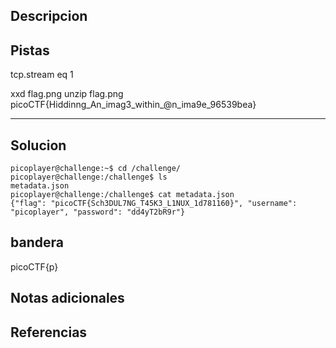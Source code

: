 ## Descripcion

## Pistas 
tcp.stream eq 1

xxd flag.png
unzip flag.png
picoCTF{Hiddinng_An_imag3_within_@n_ima9e_96539bea}
****** 
## Solucion
```
picoplayer@challenge:~$ cd /challenge/
picoplayer@challenge:/challenge$ ls
metadata.json
picoplayer@challenge:/challenge$ cat metadata.json 
{"flag": "picoCTF{Sch3DUL7NG_T45K3_L1NUX_1d781160}", "username": "picoplayer", "password": "dd4yT2bR9r"}
```
## bandera
picoCTF{p}

## Notas adicionales 

## Referencias